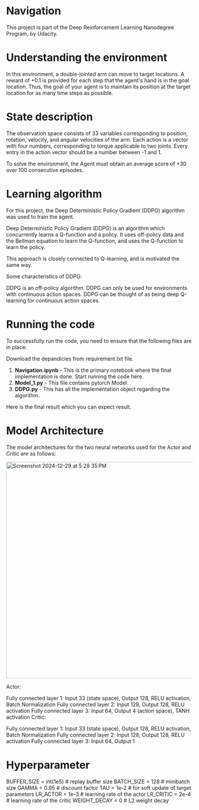 # Navigation
This project is part of the Deep Reinforcement Learning Nanodegree Program, by Udacity.



# Understanding the environment
In this environment, a double-jointed arm can move to target locations. A reward of +0.1 is provided for each step that the agent's hand is in the goal location. Thus, the goal of your agent is to maintain its position at the target location for as many time steps as possible.



# State description

The observation space consists of 33 variables corresponding to position, rotation, velocity, and angular velocities of the arm. Each action is a vector with four numbers, corresponding to torque applicable to two joints. Every entry in the action vector should be a number between -1 and 1.

To solve the environment, the Agent must obtain an average score of +30 over 100 consecutive episodes.



# Learning algorithm
For this project, the Deep Deterministic Policy Gradient (DDPG) algorithm was used to train the agent.

Deep Deterministic Policy Gradient (DDPG) is an algorithm which concurrently learns a Q-function and a policy. It uses off-policy data and the Bellman equation to learn the Q-function, and uses the Q-function to learn the policy.

This approach is closely connected to Q-learning, and is motivated the same way.

Some characteristics of DDPG:

DDPG is an off-policy algorithm.
DDPG can only be used for environments with continuous action spaces.
DDPG can be thought of as being deep Q-learning for continuous action spaces.


# Running the code

To successfully run the code, you need to ensure that the following files are in place:

Download the depandicies from requirement.txt file.

1. **Navigation.ipynb** - This is the primary notebook where the final implementation is done. Start running the code here.
2. **Model_1.py** - This file contains pytorch Model.
3. **DDPG.py** - This has all the implementation object regarding the algorithm.

Here is the final result which you can expect result.



# Model Architecture


The model architectures for the two neural networks used for the Actor and Critic are as follows:

<img width="584" alt="Screenshot 2024-12-29 at 5 28 35 PM" src="https://github.com/user-attachments/assets/95798a71-76d4-4025-b630-4ad441a31679" />

Actor:

Fully connected layer 1: Input 33 (state space), Output 128, RELU activation, Batch Normalization
Fully connected layer 2: Input 128, Output 128, RELU activation
Fully connected layer 3: Input 64, Output 4 (action space), TANH activation
Critic:

Fully connected layer 1: Input 33 (state space), Output 128, RELU activation, Batch Normalization
Fully connected layer 2: Input 128, Output 128, RELU activation
Fully connected layer 3: Input 64, Output 1

# Hyperparameter

BUFFER_SIZE = int(1e5)  # replay buffer size
BATCH_SIZE = 128        # minibatch size
GAMMA = 0.95            # discount factor
TAU = 1e-2              # for soft update of target parameters
LR_ACTOR = 1e-3         # learning rate of the actor 
LR_CRITIC = 2e-4        # learning rate of the critic
WEIGHT_DECAY = 0        # L2 weight decay








